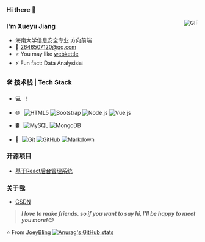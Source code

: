 ### Hi there 👋
<img align="right" alt="GIF" src="https://raw.githubusercontent.com/JoeyBling/JoeyBling/master/pic/pusheencode.gif" />

### I'm Xueyu Jiang

- 海南大学信息安全专业  方向前端
- 💬 2646507120@qq.com
- ⭐ You may like [webkettle](https://github.com/crush12132)
- ⚡ Fun fact: Data Analysis📊

### 🛠 技术栈 | Tech Stack

- 💻 &#160; !

- 🌐 &#160; ![HTML5](https://img.shields.io/badge/-HTML5-333333?style=flat&logo=HTML5)
![Bootstrap](https://img.shields.io/badge/-Bootstrap-333333?style=flat&logo=bootstrap&logoColor=563D7C)
![Node.js](https://img.shields.io/badge/-Node.js-333333?style=flat&logo=node.js)
![Vue.js](https://img.shields.io/badge/-VueJS-333333?style=flat&logo=Vue.js)
- 🛢 &#160; ![MySQL](https://img.shields.io/badge/-MySQL-333333?style=flat&logo=mysql)
![MongoDB](https://img.shields.io/badge/-MongoDB-333333?style=flat&logo=mongodb)

- 🔧 &#160;![Git](https://img.shields.io/badge/-Git-333333?style=flat&logo=git)
![GitHub](https://img.shields.io/badge/-GitHub-333333?style=flat&logo=github)
![Markdown](https://img.shields.io/badge/-Markdown-333333?style=flat&logo=markdown)

### 开源项目
- [基于React后台管理系统](https://github.com/crush12132/ReactAdmin)


### 关于我

- [CSDN](https://blog.csdn.net/qq_45679015?spm=1000.2115.3001.5343)


> ***I love to make friends. so if you want to say hi, I'll be happy to meet you more!😊***

⭐️ From [JoeyBling](https://github.com/crush12132)
[![Anurag's GitHub stats](https://github-readme-stats.vercel.app/api?username=crush12132)](https://github.com/anuraghazra/github-readme-stats)
<!--
**crush12132/crush12132** is a ✨ _special_ ✨ repository because its `README.md` (this file) appears on your GitHub profile.

Here are some ideas to get you started:

- 🔭 I’m currently working on ...
- 🌱 I’m currently learning ...
- 👯 I’m looking to collaborate on ...
- 🤔 I’m looking for help with ...
- 💬 Ask me about ...
- 📫 How to reach me: ...
- 😄 Pronouns: ...
- ⚡ Fun fact: ...
-->
